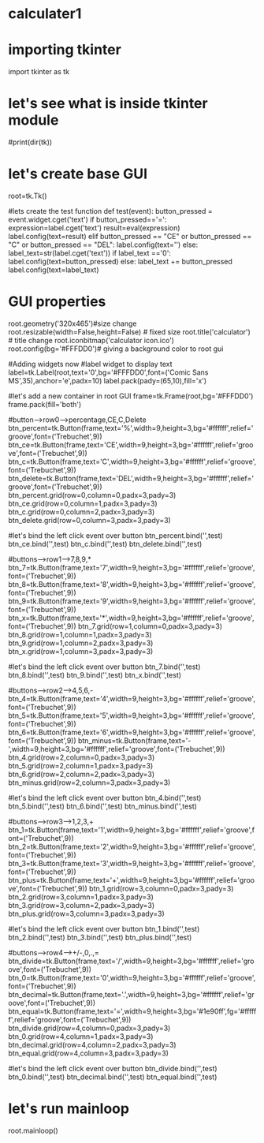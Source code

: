 # calculater1
# importing tkinter
import tkinter as tk

# let's see what is inside tkinter module
#print(dir(tk))

# let's create base GUI
root=tk.Tk()

#lets create the test function
def test(event):
    button_pressed = event.widget.cget('text')
    if button_pressed=='=':
        expression=label.cget('text')
        result=eval(expression)
        label.config(text=result)
    elif button_pressed == "CE" or button_pressed == "C" or button_pressed == "DEL":
        label.config(text='')
    else:
        label_text=str(label.cget('text'))
        if label_text =='0':
            label.config(text=button_pressed)
        else:
            label_text += button_pressed
            label.config(text=label_text)            

# GUI properties
root.geometry('320x465')#size change
root.resizable(width=False,height=False) # fixed size
root.title('calculator') # title change
root.iconbitmap('calculator icon.ico')
root.config(bg='#FFFDD0')# giving a background color to root gui

#Adding widgets now
#label widget to display text 
label=tk.Label(root,text='0',bg='#FFFDD0',font=('Comic Sans MS',35),anchor='e',padx=10)
label.pack(pady=(65,10),fill='x')

#let's add a new container in root GUI
frame=tk.Frame(root,bg='#FFFDD0')
frame.pack(fill='both')

#button-->row0-->percentage,CE,C,Delete
btn_percent=tk.Button(frame,text='%',width=9,height=3,bg='#ffffff',relief='groove',font=('Trebuchet',9))
btn_ce=tk.Button(frame,text='CE',width=9,height=3,bg='#ffffff',relief='groove',font=('Trebuchet',9))
btn_c=tk.Button(frame,text='C',width=9,height=3,bg='#ffffff',relief='groove',font=('Trebuchet',9))
btn_delete=tk.Button(frame,text='DEL',width=9,height=3,bg='#ffffff',relief='groove',font=('Trebuchet',9))
btn_percent.grid(row=0,column=0,padx=3,pady=3)
btn_ce.grid(row=0,column=1,padx=3,pady=3)
btn_c.grid(row=0,column=2,padx=3,pady=3)
btn_delete.grid(row=0,column=3,padx=3,pady=3)

#let's bind the left click event over button
btn_percent.bind('<Button-1>',test)
btn_ce.bind('<Button-1>',test)
btn_c.bind('<Button-1>',test)
btn_delete.bind('<Button-1>',test)

#buttons-->row1-->7,8,9,*
btn_7=tk.Button(frame,text='7',width=9,height=3,bg='#ffffff',relief='groove',font=('Trebuchet',9))
btn_8=tk.Button(frame,text='8',width=9,height=3,bg='#ffffff',relief='groove',font=('Trebuchet',9))
btn_9=tk.Button(frame,text='9',width=9,height=3,bg='#ffffff',relief='groove',font=('Trebuchet',9))
btn_x=tk.Button(frame,text='*',width=9,height=3,bg='#ffffff',relief='groove',font=('Trebuchet',9))
btn_7.grid(row=1,column=0,padx=3,pady=3)
btn_8.grid(row=1,column=1,padx=3,pady=3)
btn_9.grid(row=1,column=2,padx=3,pady=3)
btn_x.grid(row=1,column=3,padx=3,pady=3)

#let's bind the left click event over button
btn_7.bind('<Button-1>',test)
btn_8.bind('<Button-1>',test)
btn_9.bind('<Button-1>',test)
btn_x.bind('<Button-1>',test)

#buttons-->row2-->4,5,6,-
btn_4=tk.Button(frame,text='4',width=9,height=3,bg='#ffffff',relief='groove',font=('Trebuchet',9))
btn_5=tk.Button(frame,text='5',width=9,height=3,bg='#ffffff',relief='groove',font=('Trebuchet',9))
btn_6=tk.Button(frame,text='6',width=9,height=3,bg='#ffffff',relief='groove',font=('Trebuchet',9))
btn_minus=tk.Button(frame,text='-',width=9,height=3,bg='#ffffff',relief='groove',font=('Trebuchet',9))
btn_4.grid(row=2,column=0,padx=3,pady=3)
btn_5.grid(row=2,column=1,padx=3,pady=3)
btn_6.grid(row=2,column=2,padx=3,pady=3)
btn_minus.grid(row=2,column=3,padx=3,pady=3)

#let's bind the left click event over button
btn_4.bind('<Button-1>',test)
btn_5.bind('<Button-1>',test)
btn_6.bind('<Button-1>',test)
btn_minus.bind('<Button-1>',test)

#buttons-->row3-->1,2,3,+
btn_1=tk.Button(frame,text='1',width=9,height=3,bg='#ffffff',relief='groove',font=('Trebuchet',9))
btn_2=tk.Button(frame,text='2',width=9,height=3,bg='#ffffff',relief='groove',font=('Trebuchet',9))
btn_3=tk.Button(frame,text='3',width=9,height=3,bg='#ffffff',relief='groove',font=('Trebuchet',9))
btn_plus=tk.Button(frame,text='+',width=9,height=3,bg='#ffffff',relief='groove',font=('Trebuchet',9))
btn_1.grid(row=3,column=0,padx=3,pady=3)
btn_2.grid(row=3,column=1,padx=3,pady=3)
btn_3.grid(row=3,column=2,padx=3,pady=3)
btn_plus.grid(row=3,column=3,padx=3,pady=3)

#let's bind the left click event over button
btn_1.bind('<Button-1>',test)
btn_2.bind('<Button-1>',test)
btn_3.bind('<Button-1>',test)
btn_plus.bind('<Button-1>',test)

#buttons-->row4-->+/-,0,.,=
btn_divide=tk.Button(frame,text='/',width=9,height=3,bg='#ffffff',relief='groove',font=('Trebuchet',9))
btn_0=tk.Button(frame,text='0',width=9,height=3,bg='#ffffff',relief='groove',font=('Trebuchet',9))
btn_decimal=tk.Button(frame,text='.',width=9,height=3,bg='#ffffff',relief='groove',font=('Trebuchet',9))
btn_equal=tk.Button(frame,text='=',width=9,height=3,bg='#1e90ff',fg='#ffffff',relief='groove',font=('Trebuchet',9))
btn_divide.grid(row=4,column=0,padx=3,pady=3)
btn_0.grid(row=4,column=1,padx=3,pady=3)
btn_decimal.grid(row=4,column=2,padx=3,pady=3)
btn_equal.grid(row=4,column=3,padx=3,pady=3)

#let's bind the left click event over button
btn_divide.bind('<Button-1>',test)
btn_0.bind('<Button-1>',test)
btn_decimal.bind('<Button-1>',test)
btn_equal.bind('<Button-1>',test)


# let's run mainloop
root.mainloop()
